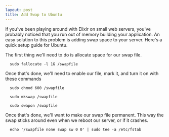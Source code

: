 ```yaml
---
layout: post
title: Add Swap to Ubuntu
---
```

If you've been playing around with Elixir on small web servers, you've probably
noticed that you run out of memory building your application. An easy solution
to this problem is adding swap space to your server. Here's a quick setup guide
for Ubuntu.

The first thing we'll need to do is allocate space for our swap file.

```
  sudo fallocate -l 1G /swapfile
```

Once that's done, we'll need to enable our file, mark it, and turn it on with
these commands

```
  sudo chmod 600 /swapfile

  sudo mkswap /swapfile

  sudo swapon /swapfile
```

Once that's done, we'll want to make our swap file permanent. This way the swap
sticks around even when we reboot our server, or if it crashes.

```
  echo '/swapfile none swap sw 0 0' | sudo tee -a /etc/fstab
```
